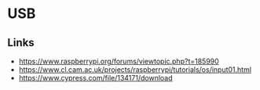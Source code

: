 # USB

## Links

- https://www.raspberrypi.org/forums/viewtopic.php?t=185990
- https://www.cl.cam.ac.uk/projects/raspberrypi/tutorials/os/input01.html
- https://www.cypress.com/file/134171/download
